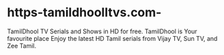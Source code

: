 # https-tamildhoolltvs.com-
TamilDhool TV Serials and Shows in HD for free. TamilDhool is Your favourite place Enjoy the latest HD Tamil serials from Vijay TV, Sun TV, and Zee Tamil.
